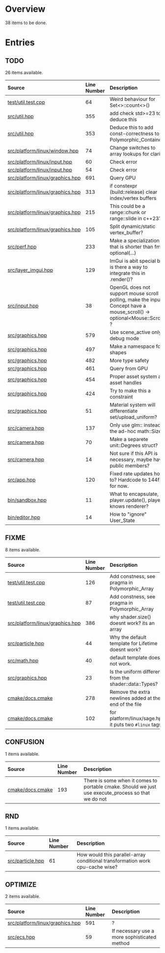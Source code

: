# Overview

38 items to be done.

# Entries

## TODO

26 items available.

| Source | Line Number | Description |
|:-|:-|:-|
| [test/util.test.cpp](test/util.test.cpp) | 64 | Weird behaviour for Set<>::count<>() |
| [src/util.hpp](src/util.hpp) | 355 | add check std>=23 todo deduce this |
| [src/util.hpp](src/util.hpp) | 353 | Deduce this to add const-correctness to Polymorphic_Containers. |
| [src/platform/linux/window.hpp](src/platform/linux/window.hpp) | 74 | Change switches to array lookups for clarity |
| [src/platform/linux/input.hpp](src/platform/linux/input.hpp) | 60 | Check error |
| [src/platform/linux/input.hpp](src/platform/linux/input.hpp) | 54 | Check error |
| [src/platform/linux/graphics.hpp](src/platform/linux/graphics.hpp) | 691 | Query GPU |
| [src/platform/linux/graphics.hpp](src/platform/linux/graphics.hpp) | 313 | if constexpr (build::release) clear index/vertex buffers |
| [src/platform/linux/graphics.hpp](src/platform/linux/graphics.hpp) | 215 | This could be a range::chunk or range::slide in c++23? |
| [src/platform/linux/graphics.hpp](src/platform/linux/graphics.hpp) | 105 | Split dynamic/static vertex_buffer? |
| [src/perf.hpp](src/perf.hpp) | 233 | Make a specialization that is shorter than fmt's optional(...) |
| [src/layer_imgui.hpp](src/layer_imgui.hpp) | 129 | ImGui is abit special but is there a way to integrate this in .render()? |
| [src/input.hpp](src/input.hpp) | 38 | OpenGL does not support mouse scroll polling, make the input Concept have a mouse_scroll() -> optional\<Mouse::Scroll\> ? |
| [src/graphics.hpp](src/graphics.hpp) | 579 | Use scene_active only in debug mode |
| [src/graphics.hpp](src/graphics.hpp) | 497 | Make a namespace for shapes |
| [src/graphics.hpp](src/graphics.hpp) | 482 | More type safety |
| [src/graphics.hpp](src/graphics.hpp) | 461 | Query from GPU |
| [src/graphics.hpp](src/graphics.hpp) | 454 | Proper asset system and asset handles |
| [src/graphics.hpp](src/graphics.hpp) | 424 | Try to make this a constraint |
| [src/graphics.hpp](src/graphics.hpp) | 51 | Material system will differentiate set/upload_uniform? |
| [src/camera.hpp](src/camera.hpp) | 137 | Only use glm:: instead of the ad-hoc math::Size |
| [src/camera.hpp](src/camera.hpp) | 70 | Make a separete unit::Degrees struct? |
| [src/camera.hpp](src/camera.hpp) | 14 | Not sure if this API is necessary, maybe have public members? |
| [src/app.hpp](src/app.hpp) | 120 | Fixed rate updates how to? Hardcode to 144fps for now. |
| [bin/sandbox.hpp](bin/sandbox.hpp) | 11 | What to encapsulate, player.update(), player knows renderer? |
| [bin/editor.hpp](bin/editor.hpp) | 14 | How to "ignore" User_State |

## FIXME

8 items available.

| Source | Line Number | Description |
|:-|:-|:-|
| [test/util.test.cpp](test/util.test.cpp) | 126 | Add constness, see pragma in Polymorphic_Array |
| [test/util.test.cpp](test/util.test.cpp) | 87 | Add constness, see pragma in Polymorphic_Array |
| [src/platform/linux/graphics.hpp](src/platform/linux/graphics.hpp) | 386 | why shader.size() doesnt work? its an array |
| [src/particle.hpp](src/particle.hpp) | 44 | Why the default template for Lifetime doesnt work? |
| [src/math.hpp](src/math.hpp) | 40 | default template does not work. |
| [src/graphics.hpp](src/graphics.hpp) | 23 | Is the uniform different from the shader::data::Types? |
| [cmake/docs.cmake](cmake/docs.cmake) | 278 | Remove the extra newlines added at the end of the file |
| [cmake/docs.cmake](cmake/docs.cmake) | 102 | for platform/linux/sage.hpp it puts two `#linux` tags |

## CONFUSION

1 items available.

| Source | Line Number | Description |
|:-|:-|:-|
| [cmake/docs.cmake](cmake/docs.cmake) | 193 | There is some when it comes to portable cmake. Should we just use execute_process so that we do not |

## RND

1 items available.

| Source | Line Number | Description |
|:-|:-|:-|
| [src/particle.hpp](src/particle.hpp) | 61 | How would this parallel-array conditional transformation work cpu-cache wise? |

## OPTIMIZE

2 items available.

| Source | Line Number | Description |
|:-|:-|:-|
| [src/platform/linux/graphics.hpp](src/platform/linux/graphics.hpp) | 591 | ? |
| [src/ecs.hpp](src/ecs.hpp) | 59 | If necessary use a more sophisticated method |



